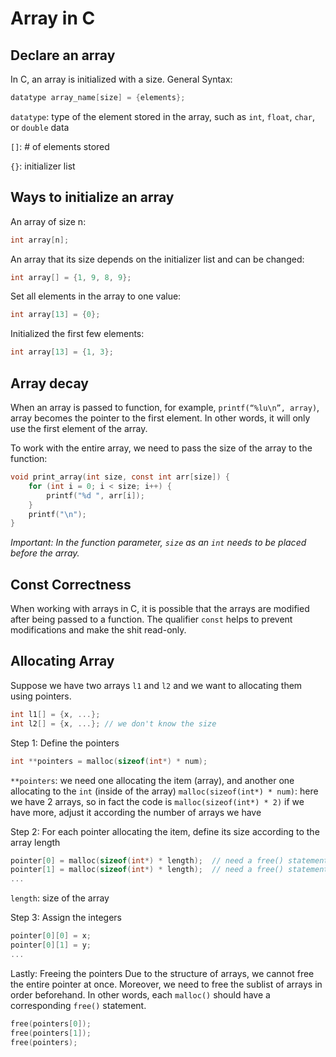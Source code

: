 # Array in C

## Declare an array

In C, an array is initialized with a size. General Syntax:
```c
datatype array_name[size] = {elements};
```

`datatype`: type of the element stored in the array, such as `int`, `float`, `char`, or `double` data

`[]`: # of elements stored

`{}`: initializer list

## Ways to initialize an array

An array of size n:
```c
int array[n];
```
An array that its size depends on the initializer list and can be changed:
```c
int array[] = {1, 9, 8, 9};
```
Set all elements in the array to one value:
```c
int array[13] = {0};
```
Initialized the first few elements:
```c
int array[13] = {1, 3};
```

## Array decay
When an array is passed to function, for example, `printf(“%lu\n”, array)`, array becomes the pointer to the first element. In other words, it will only use the first element of the array.

To work with the entire array, we need to pass the size of the array to the function:
```c
void print_array(int size, const int arr[size]) {
    for (int i = 0; i < size; i++) {
        printf("%d ", arr[i]);
    }
    printf("\n");
}
```
*Important: In the function parameter, `size` as an `int` needs to be placed before the array.*


## Const Correctness

When working with arrays in C, it is possible that the arrays are modified after being passed to a function. The qualifier `const` helps to prevent modifications and make the shit read-only.


## Allocating Array

Suppose we have two arrays `l1` and `l2` and we want to allocating them using pointers.
```c
int l1[] = {x, ...};
int l2[] = {x, ...}; // we don't know the size
```

Step 1: Define the pointers
```c
int **pointers = malloc(sizeof(int*) * num);
```
`**pointers`: we need one allocating the item (array), and another one allocating to the `int` (inside of the array)
`malloc(sizeof(int*) * num)`: here we have 2 arrays, so in fact the code is `malloc(sizeof(int*) * 2)` if we have more, adjust it according the number of arrays we have

Step 2: For each pointer allocating the item, define its size according to the array length
```c
pointer[0] = malloc(sizeof(int*) * length);  // need a free() statement later
pointer[1] = malloc(sizeof(int*) * length);  // need a free() statement later
...
```
`length`: size of the array

Step 3: Assign the integers
```c
pointer[0][0] = x;
pointer[0][1] = y;
...
```

Lastly: Freeing the pointers
Due to the structure of arrays, we cannot free the entire pointer at once. Moreover, we need to free the sublist of arrays in order beforehand.
In other words, each `malloc()` should have a corresponding `free()` statement.

```c
free(pointers[0]);
free(pointers[1]);
free(pointers);
```